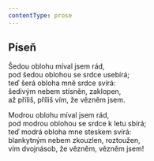 ```yaml
---
contentType: prose
---
```


## Píseň

Šedou oblohu míval jsem rád,  
pod šedou oblohou se srdce usebírá;  
teď šerá obloha mně srdce svírá:  
šedivým nebem stísněn, zaklopen,  
až příliš, příliš vím, že vězněm jsem.

Modrou oblohu míval jsem rád,  
pod modrou oblohou se srdce k letu sbírá;  
teď modrá obloha mne steskem svírá:  
blankytným nebem zkouzlen, roztoužen,  
vím dvojnásob, že vězněm, vězněm jsem!
